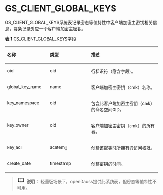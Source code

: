 # GS\_CLIENT\_GLOBAL\_KEYS<a name="ZH-CN_TOPIC_0294528092"></a>

GS\_CLIENT\_GLOBAL\_KEYS系统表记录密态等值特性中客户端加密主密钥相关信息，每条记录对应一个客户端加密主密钥。

**表 1**  GS\_CLIENT\_GLOBAL\_KEYS字段

<a name="table845914245212"></a>
<table><thead align="left"><tr id="row15459154216524"><th class="cellrowborder" valign="top" width="28.072807280728075%" id="mcps1.2.4.1.1"><p id="p13460942125210"><a name="p13460942125210"></a><a name="p13460942125210"></a>名称</p>
</th>
<th class="cellrowborder" valign="top" width="26.772677267726774%" id="mcps1.2.4.1.2"><p id="p174601425522"><a name="p174601425522"></a><a name="p174601425522"></a>类型</p>
</th>
<th class="cellrowborder" valign="top" width="45.15451545154516%" id="mcps1.2.4.1.3"><p id="p10460114218529"><a name="p10460114218529"></a><a name="p10460114218529"></a>描述</p>
</th>
</tr>
</thead>
<tbody><tr id="row51591951997"><td class="cellrowborder" valign="top" width="28.072807280728075%" headers="mcps1.2.4.1.1 "><p id="zh-cn_topic_0059777617_aa0e331f0f9a646438d86f2220a18c777"><a name="zh-cn_topic_0059777617_aa0e331f0f9a646438d86f2220a18c777"></a><a name="zh-cn_topic_0059777617_aa0e331f0f9a646438d86f2220a18c777"></a>oid</p>
</td>
<td class="cellrowborder" valign="top" width="26.772677267726774%" headers="mcps1.2.4.1.2 "><p id="zh-cn_topic_0059777617_ac5bb8f24ba914a4b98adf0ebbb782934"><a name="zh-cn_topic_0059777617_ac5bb8f24ba914a4b98adf0ebbb782934"></a><a name="zh-cn_topic_0059777617_ac5bb8f24ba914a4b98adf0ebbb782934"></a>oid</p>
</td>
<td class="cellrowborder" valign="top" width="45.15451545154516%" headers="mcps1.2.4.1.3 "><p id="zh-cn_topic_0059777617_a78a98df2ddc64dd8982cc9b10ad05c4d"><a name="zh-cn_topic_0059777617_a78a98df2ddc64dd8982cc9b10ad05c4d"></a><a name="zh-cn_topic_0059777617_a78a98df2ddc64dd8982cc9b10ad05c4d"></a>行标识符（隐含字段）。</p>
</td>
</tr>
<tr id="row1146094213529"><td class="cellrowborder" valign="top" width="28.072807280728075%" headers="mcps1.2.4.1.1 "><p id="p1236651611535"><a name="p1236651611535"></a><a name="p1236651611535"></a>global_key_name</p>
</td>
<td class="cellrowborder" valign="top" width="26.772677267726774%" headers="mcps1.2.4.1.2 "><p id="p1187332611532"><a name="p1187332611532"></a><a name="p1187332611532"></a>name</p>
</td>
<td class="cellrowborder" valign="top" width="45.15451545154516%" headers="mcps1.2.4.1.3 "><p id="p6481690534"><a name="p6481690534"></a><a name="p6481690534"></a>客户端加密主密钥（cmk）名称。</p>
</td>
</tr>
<tr id="row10460542185211"><td class="cellrowborder" valign="top" width="28.072807280728075%" headers="mcps1.2.4.1.1 "><p id="p163156504535"><a name="p163156504535"></a><a name="p163156504535"></a>key_namespace</p>
</td>
<td class="cellrowborder" valign="top" width="26.772677267726774%" headers="mcps1.2.4.1.2 "><p id="p10187125355311"><a name="p10187125355311"></a><a name="p10187125355311"></a>oid</p>
</td>
<td class="cellrowborder" valign="top" width="45.15451545154516%" headers="mcps1.2.4.1.3 "><p id="p84761096534"><a name="p84761096534"></a><a name="p84761096534"></a>包含此客户端加密主密钥（cmk）的命名空间OID。</p>
</td>
</tr>
<tr id="row9460154275216"><td class="cellrowborder" valign="top" width="28.072807280728075%" headers="mcps1.2.4.1.1 "><p id="p10712105012310"><a name="p10712105012310"></a><a name="p10712105012310"></a>key_owner</p>
</td>
<td class="cellrowborder" valign="top" width="26.772677267726774%" headers="mcps1.2.4.1.2 "><p id="p3474109115313"><a name="p3474109115313"></a><a name="p3474109115313"></a>oid</p>
</td>
<td class="cellrowborder" valign="top" width="45.15451545154516%" headers="mcps1.2.4.1.3 "><p id="p0883744141916"><a name="p0883744141916"></a><a name="p0883744141916"></a>客户端加密主密钥（cmk）的所有者。</p>
</td>
</tr>
<tr id="row12460842185215"><td class="cellrowborder" valign="top" width="28.072807280728075%" headers="mcps1.2.4.1.1 "><p id="p8829172305414"><a name="p8829172305414"></a><a name="p8829172305414"></a>key_acl</p>
</td>
<td class="cellrowborder" valign="top" width="26.772677267726774%" headers="mcps1.2.4.1.2 "><p id="p146919995319"><a name="p146919995319"></a><a name="p146919995319"></a>aclitem[]</p>
</td>
<td class="cellrowborder" valign="top" width="45.15451545154516%" headers="mcps1.2.4.1.3 "><p id="p112181314549"><a name="p112181314549"></a><a name="p112181314549"></a>创建该密钥时所拥有的访问权限。</p>
</td>
</tr>
<tr id="row157017151550"><td class="cellrowborder" valign="top" width="28.072807280728075%" headers="mcps1.2.4.1.1 "><p id="p177015151759"><a name="p177015151759"></a><a name="p177015151759"></a>create_date</p>
</td>
<td class="cellrowborder" valign="top" width="26.772677267726774%" headers="mcps1.2.4.1.2 "><p id="p12701315952"><a name="p12701315952"></a><a name="p12701315952"></a>timestamp</p>
</td>
<td class="cellrowborder" valign="top" width="45.15451545154516%" headers="mcps1.2.4.1.3 "><p id="p10707151153"><a name="p10707151153"></a><a name="p10707151153"></a>创建密钥的时间。</p>
</td>
</tr>
</tbody>
</table>

>![](public_sys-resources/icon-note.gif) **说明：** 
>轻量版场景下，openGauss提供此系统表，但密态等值特性不可用。

